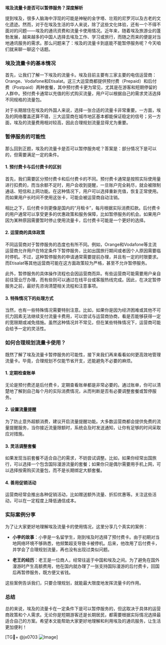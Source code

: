 **埃及流量卡是否可以暂停服务？深度解析**

提到埃及，很多人脑海中浮现的可能是神秘的金字塔、壮观的尼罗河以及古老的文化遗迹。然而，对于在埃及生活的华人来说，除了这些文化体验，还有一个不得不面对的问题——埃及的通讯资费和流量卡使用情况。近年来，随着埃及旅游业的蓬勃发展，越来越多的中国人选择去埃及工作、学习或旅行，而随之而来的便是对当地通讯服务的需求。那么问题来了：埃及的流量卡到底能不能暂停服务呢？今天咱们就来聊一聊这个话题。

### 埃及流量卡的基本情况

首先，让我们了解一下埃及的流量卡。埃及目前主要有三家主要的电信运营商：Orange、Vodafone和Etisalat。这三大运营商都提供预付费（Prepaid）和后付费（Postpaid）两种套餐，其中预付费卡更为常见，尤其是在游客和短期停留的人群中。预付费卡通常以充值的形式购买流量，用户可以根据自己的需求灵活选择不同规格的流量包。

对于长期居住在埃及的外国人来说，选择一张合适的流量卡非常重要。一方面，埃及的网络覆盖还算不错，三大运营商在城市地区基本都能保证稳定的信号；另一方面，埃及的流量费用相对较高，因此合理规划流量显得尤为重要。

### 暂停服务的可能性

那么回到正题，埃及的流量卡是否可以暂停服务呢？答案是：部分情况下是可以的，但需要满足一定的条件。

#### 1. **预付费卡与后付费卡的区别**
首先，我们需要区分预付费卡和后付费卡的不同。预付费卡通常是按照实际使用量进行扣费的，而当余额不足时，用户会收到提醒，一旦账户完全耗尽，就会被限制通话、短信和上网功能。在这种情况下，用户可以选择重新充值，恢复正常使用。而如果用户长时间不使用这张卡，可能会被运营商自动注销。

相比之下，后付费卡则更像是国内的“月租卡”，每月根据实际消费扣款。后付费卡的用户通常可以享受更多的优惠政策和服务保障，比如暂停服务的机会。如果用户因为某种原因需要暂时停止使用流量卡，后付费卡可能是一个更好的选择。

#### 2. **运营商的具体政策**
不同运营商对于暂停服务的态度也有所不同。例如，Orange和Vodafone等主流运营商允许用户在特定条件下暂停服务，比如出国旅行期间或者因个人原因需要临时停机。不过，这种暂停服务的申请通常需要提前办理，并且有一定的时限要求。而Etisalat等其他运营商可能在这方面政策较为严格，甚至不允许暂停服务。

此外，暂停服务的具体操作流程也会因运营商而异。有些运营商可能需要用户亲自前往营业厅办理，而有些则可以通过在线平台或客服热线完成。因此，在决定暂停服务之前，最好先咨询清楚相关流程和注意事项。

#### 3. **特殊情况下的处理方式**
当然，也有一些特殊情况需要特别注意。比如，如果你是因为经济困难或其他不可抗力因素无法继续支付流量卡费用，可以尝试与运营商协商，看是否能够获得一定的宽限期或减免措施。虽然这种情况并不常见，但在某些特殊情况下，运营商可能会给予一定的灵活性。

### 如何合理规划流量卡使用？

既然了解了埃及流量卡暂停服务的可能性，接下来我们再来看看如何更高效地管理流量卡。毕竟，合理规划不仅能节省开支，还能避免不必要的麻烦。

#### 1. **定期检查账单**
无论是预付费还是后付费卡，定期查看账单都是非常必要的。通过账单，你可以清楚地了解到自己每个月的实际消费情况，从而判断是否有必要调整套餐或暂停服务。

#### 2. **设置流量提醒**
为了防止意外超额消费，建议开启流量提醒功能。大多数运营商都会提供免费的流量提醒服务，当你接近流量限额时，系统会及时发送通知，让你有足够的时间采取应对措施。

#### 3. **灵活调整套餐**
如果发现当前套餐不适合自己的需求，不妨尝试调整。比如，如果你经常出国旅行，可以选择一个包含国际漫游流量的套餐；如果你只是偶尔需要用手机上网，可以选择按需购买流量包，而不是长期绑定大额套餐。

#### 4. **善用促销活动**
运营商经常会推出各种促销活动，比如赠送额外流量、折扣优惠等。关注这些活动，可以在一定程度上降低通信成本。

### 实际案例分享

为了让大家更好地理解埃及流量卡的使用情况，这里分享几个真实的案例：

- **小李的故事**：小李是一名留学生，刚到埃及时选择了预付费卡。由于初期对当地网络环境不够熟悉，他频繁超支导致卡被停机。后来，他改用了后付费卡，并学会了合理规划流量，再也没有出现过类似问题。
  
- **老王的经历**：老王是一位商人，经常往返于中国和埃及之间。为了避免在国外漫游时产生高额费用，他在国内就办理了一张支持国际漫游的后付费卡，回国后再暂停服务，既方便又省钱。

这些案例告诉我们，只要合理规划，就能最大限度地发挥流量卡的作用。

### 总结

总的来说，埃及的流量卡在一定条件下是可以暂停服务的，但这取决于具体的运营商政策和个人需求。无论你是短期游客还是长期居民，都需要根据实际情况选择最适合自己的方案。希望本文能帮助大家更好地理解和利用埃及的通讯服务，让生活更加便利！

[TG💪+ @jx0703 ![Image](https://github.com/user-attachments/assets/dbca1d08-cadb-493c-b0ec-ad6f7a83f270)]